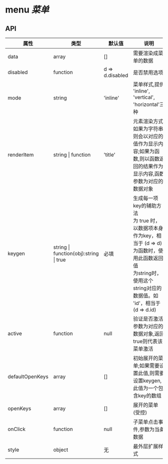 # menu *菜单*

<example />

## API

| 属性 | 类型 | 默认值 | 说明 |
| --- | --- | --- | --- |
| data | array | [] | 需要渲染成菜单的数据 |
| disabled | function | d => d.disabled | 是否禁用选项 |
| mode | string | 'inline'| 菜单样式,提供 'inline', 'vertical', 'horizontal'三种|
| renderItem | string \| function | 'title' | 元素渲染方式,如果为字符串,则会以对应的值作为显示内容;如果为函数,则以函数返回的结果作为显示内容,函数参数为对应的数据对象 |
| keygen | string \| function(obj):string \| true | 必填 | 生成每一项key的辅助方法<br />为 true 时，以数据项本身作为key，相当于 (d => d)<br />为函数时，使用此函数返回值<br />为string时，使用这个string对应的数据值。如 'id'，相当于 (d => d.id) |
| active | function | null | 验证是否激活,参数为对应的数据对象,返回true则代表该菜单激活 |
| defaultOpenKeys | array | [] | 初始展开的菜单;如果需要设置此值,则需要设置keygen,此值为一个包含key的数组 |
| openKeys | array | [] | 展开的菜单(受控) | 
| onClick | function | null | 子菜单点击事件,参数为当条数据|
| style | object | 无 | 最外层扩展样式 |